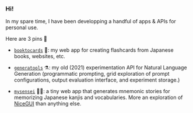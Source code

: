 ### Hi!

In my spare time, I have been developping a handful of apps & APIs for personal use.

Here are 3 pins 📍
* [`booktocards`](https://github.com/xavierfontaine/booktocards) 📖: my web app for creating flashcards from Japanese books, websites, etc.

* [`generatools`](https://github.com/xavierfontaine/generatools) ⚗️: my old (2021) experimentation API for Natural Language Generation (programmatic prompting, grid exploration of prompt configurations, output evaluation interface, and experiment storage.)

* [`mysensei`](https://github.com/xavierfontaine/mysensei) 👩‍🏫: a tiny web app that generates mnemonic stories for memorizing Japanese kanjis and vocabularies. More an exploration of [NiceGUI](https://nicegui.io/) than anything else.

<!--
**xavierfontaine/xavierfontaine** is a ✨ _special_ ✨ repository because its `README.md` (this file) appears on your GitHub profile.

Here are some ideas to get you started:

- 🔭 I’m currently working on ...
- 🌱 I’m currently learning ...
- 👯 I’m looking to collaborate on ...
- 🤔 I’m looking for help with ...
- 💬 Ask me about ...
- 📫 How to reach me: ...
- 😄 Pronouns: ...
- ⚡ Fun fact: ...
-->
